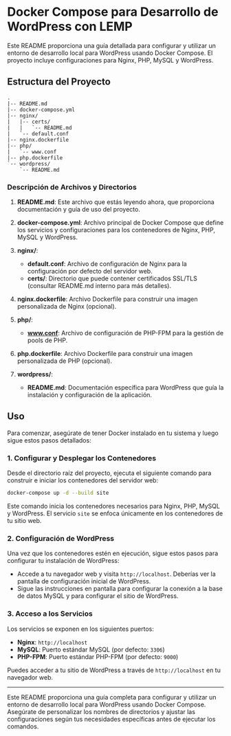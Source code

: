 
# Docker Compose para Desarrollo de WordPress con LEMP

Este README proporciona una guía detallada para configurar y utilizar un entorno de desarrollo local para WordPress usando Docker Compose. El proyecto incluye configuraciones para Nginx, PHP, MySQL y WordPress.

## Estructura del Proyecto

```
.
|-- README.md
|-- docker-compose.yml
|-- nginx/
|   |-- certs/
|   |   `-- README.md
|   `-- default.conf
|-- nginx.dockerfile
|-- php/
|   `-- www.conf
|-- php.dockerfile
`-- wordpress/
    `-- README.md
```

### Descripción de Archivos y Directorios

1. **README.md**: Este archivo que estás leyendo ahora, que proporciona documentación y guía de uso del proyecto.
   
2. **docker-compose.yml**: Archivo principal de Docker Compose que define los servicios y configuraciones para los contenedores de Nginx, PHP, MySQL y WordPress.

3. **nginx/**:
   - **default.conf**: Archivo de configuración de Nginx para la configuración por defecto del servidor web.
   - **certs/**: Directorio que puede contener certificados SSL/TLS (consultar README.md interno para más detalles).

4. **nginx.dockerfile**: Archivo Dockerfile para construir una imagen personalizada de Nginx (opcional).

5. **php/**:
   - **www.conf**: Archivo de configuración de PHP-FPM para la gestión de pools de PHP.

6. **php.dockerfile**: Archivo Dockerfile para construir una imagen personalizada de PHP (opcional).

7. **wordpress/**:
   - **README.md**: Documentación específica para WordPress que guía la instalación y configuración de la aplicación.

## Uso

Para comenzar, asegúrate de tener Docker instalado en tu sistema y luego sigue estos pasos detallados:

### 1. Configurar y Desplegar los Contenedores

Desde el directorio raíz del proyecto, ejecuta el siguiente comando para construir e iniciar los contenedores del servidor web:

```bash
docker-compose up -d --build site
```

Este comando inicia los contenedores necesarios para Nginx, PHP, MySQL y WordPress. El servicio `site` se enfoca únicamente en los contenedores de tu sitio web.

### 2. Configuración de WordPress

Una vez que los contenedores estén en ejecución, sigue estos pasos para configurar tu instalación de WordPress:

- Accede a tu navegador web y visita `http://localhost`. Deberías ver la pantalla de configuración inicial de WordPress.
- Sigue las instrucciones en pantalla para configurar la conexión a la base de datos MySQL y para configurar el sitio de WordPress.

### 3. Acceso a los Servicios

Los servicios se exponen en los siguientes puertos:

- **Nginx**: `http://localhost`
- **MySQL**: Puerto estándar MySQL (por defecto: `3306`)
- **PHP-FPM**: Puerto estándar PHP-FPM (por defecto: `9000`)

Puedes acceder a tu sitio de WordPress a través de `http://localhost` en tu navegador web.


---

Este README proporciona una guía completa para configurar y utilizar un entorno de desarrollo local para WordPress usando Docker Compose. Asegúrate de personalizar los nombres de directorios y ajustar las configuraciones según tus necesidades específicas antes de ejecutar los comandos.
